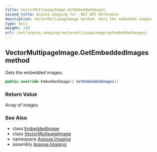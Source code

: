 ```yaml
---
title: VectorMultipageImage.GetEmbeddedImages
second_title: Aspose.Imaging for .NET API Reference
description: VectorMultipageImage method. Gets the embedded images
type: docs
weight: 110
url: /net/aspose.imaging/vectormultipageimage/getembeddedimages/
---
```

## VectorMultipageImage.GetEmbeddedImages method

Gets the embedded images.

```csharp
public override EmbeddedImage[] GetEmbeddedImages()
```

### Return Value

Array of images

### See Also

* class [EmbeddedImage](../../embeddedimage/)
* class [VectorMultipageImage](../)
* namespace [Aspose.Imaging](../../vectormultipageimage/)
* assembly [Aspose.Imaging](../../../)


